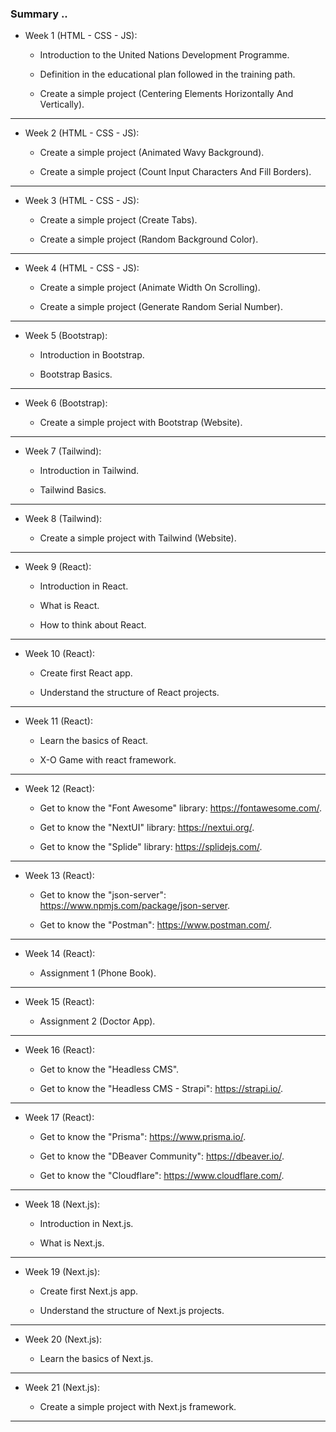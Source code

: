 ### Summary ..

- Week 1 (HTML - CSS - JS):

  - Introduction to the United Nations Development Programme.

  - Definition in the educational plan followed in the training path.

  - Create a simple project (Centering Elements Horizontally And Vertically).

---

- Week 2 (HTML - CSS - JS):

  - Create a simple project (Animated Wavy Background).

  - Create a simple project (Count Input Characters And Fill Borders).

---

- Week 3 (HTML - CSS - JS):

  - Create a simple project (Create Tabs).

  - Create a simple project (Random Background Color).

---

- Week 4 (HTML - CSS - JS):

  - Create a simple project (Animate Width On Scrolling).

  - Create a simple project (Generate Random Serial Number).

---

- Week 5 (Bootstrap):

  - Introduction in Bootstrap.

  - Bootstrap Basics.

---

- Week 6 (Bootstrap):

  - Create a simple project with Bootstrap (Website).

---

- Week 7 (Tailwind):

  - Introduction in Tailwind.

  - Tailwind Basics.

---

- Week 8 (Tailwind):

  - Create a simple project with Tailwind (Website).

---

- Week 9 (React):

  - Introduction in React.

  - What is React.

  - How to think about React.

---

- Week 10 (React):

  - Create first React app.

  - Understand the structure of React projects.

---

- Week 11 (React):

  - Learn the basics of React.

  - X-O Game with react framework.

---

- Week 12 (React):

  - Get to know the "Font Awesome" library: https://fontawesome.com/.

  - Get to know the "NextUI" library: https://nextui.org/.

  - Get to know the "Splide" library: https://splidejs.com/.

---

- Week 13 (React):

  - Get to know the "json-server": https://www.npmjs.com/package/json-server.

  - Get to know the "Postman": https://www.postman.com/.

---

- Week 14 (React):

  - Assignment 1 (Phone Book).

---

- Week 15 (React):

  - Assignment 2 (Doctor App).

---

- Week 16 (React):

  - Get to know the "Headless CMS".

  - Get to know the "Headless CMS - Strapi": https://strapi.io/.

---

- Week 17 (React):

  - Get to know the "Prisma": https://www.prisma.io/.

  - Get to know the "DBeaver Community": https://dbeaver.io/.

  - Get to know the "Cloudflare": https://www.cloudflare.com/.

---

- Week 18 (Next.js):

  - Introduction in Next.js.

  - What is Next.js.

---

- Week 19 (Next.js):

  - Create first Next.js app.

  - Understand the structure of Next.js projects.

---

- Week 20 (Next.js):

  - Learn the basics of Next.js.

---

- Week 21 (Next.js):

  - Create a simple project with Next.js framework.

---
